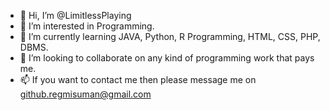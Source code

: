 - 👋 Hi, I’m @LimitlessPlaying
- 👀 I’m interested in Programming.
- 🌱 I’m currently learning JAVA, Python, R Programming, HTML, CSS, PHP, DBMS.
- 💞️ I’m looking to collaborate on any kind of programming work that pays me.
- 📫 If you want to contact me then please message me on github.regmisuman@gmail.com
<!---
LimitlessPlaying/LimitlessPlaying is a ✨ special ✨ repository because its `README.md` (this file) appears on your GitHub profile.
You can click the Preview link to take a look at your changes.
--->
